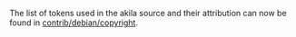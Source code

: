 The list of tokens used in the akila source and their attribution can now be found in [contrib/debian/copyright](../contrib/debian/copyright).
